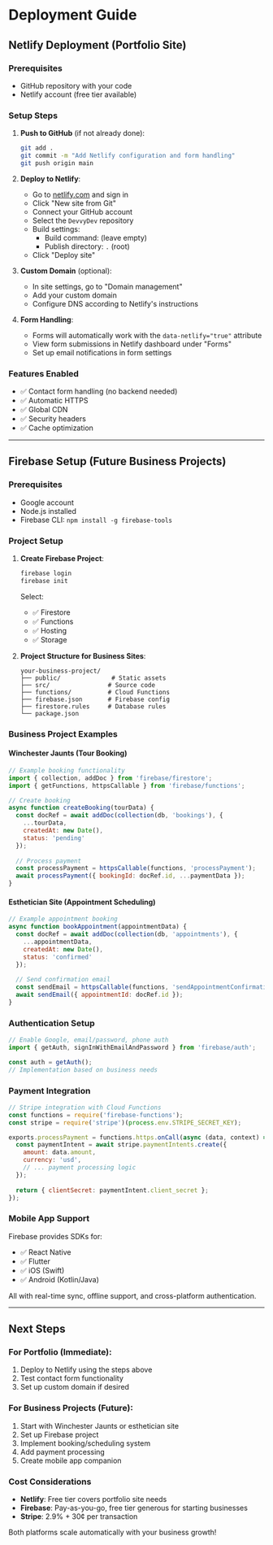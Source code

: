 # Deployment Guide

## Netlify Deployment (Portfolio Site)

### Prerequisites
- GitHub repository with your code
- Netlify account (free tier available)

### Setup Steps

1. **Push to GitHub** (if not already done):
   ```bash
   git add .
   git commit -m "Add Netlify configuration and form handling"
   git push origin main
   ```

2. **Deploy to Netlify**:
   - Go to [netlify.com](https://netlify.com) and sign in
   - Click "New site from Git"
   - Connect your GitHub account
   - Select the `DevvyDev` repository
   - Build settings:
     - Build command: (leave empty)
     - Publish directory: `.` (root)
   - Click "Deploy site"

3. **Custom Domain** (optional):
   - In site settings, go to "Domain management"
   - Add your custom domain
   - Configure DNS according to Netlify's instructions

4. **Form Handling**:
   - Forms will automatically work with the `data-netlify="true"` attribute
   - View form submissions in Netlify dashboard under "Forms"
   - Set up email notifications in form settings

### Features Enabled
- ✅ Contact form handling (no backend needed)
- ✅ Automatic HTTPS
- ✅ Global CDN
- ✅ Security headers
- ✅ Cache optimization

---

## Firebase Setup (Future Business Projects)

### Prerequisites
- Google account
- Node.js installed
- Firebase CLI: `npm install -g firebase-tools`

### Project Setup

1. **Create Firebase Project**:
   ```bash
   firebase login
   firebase init
   ```
   
   Select:
   - ✅ Firestore
   - ✅ Functions
   - ✅ Hosting
   - ✅ Storage

2. **Project Structure for Business Sites**:
   ```
   your-business-project/
   ├── public/              # Static assets
   ├── src/                # Source code
   ├── functions/          # Cloud Functions
   ├── firebase.json       # Firebase config
   ├── firestore.rules     # Database rules
   └── package.json
   ```

### Business Project Examples

#### Winchester Jaunts (Tour Booking)
```javascript
// Example booking functionality
import { collection, addDoc } from 'firebase/firestore';
import { getFunctions, httpsCallable } from 'firebase/functions';

// Create booking
async function createBooking(tourData) {
  const docRef = await addDoc(collection(db, 'bookings'), {
    ...tourData,
    createdAt: new Date(),
    status: 'pending'
  });
  
  // Process payment
  const processPayment = httpsCallable(functions, 'processPayment');
  await processPayment({ bookingId: docRef.id, ...paymentData });
}
```

#### Esthetician Site (Appointment Scheduling)
```javascript
// Example appointment booking
async function bookAppointment(appointmentData) {
  const docRef = await addDoc(collection(db, 'appointments'), {
    ...appointmentData,
    createdAt: new Date(),
    status: 'confirmed'
  });
  
  // Send confirmation email
  const sendEmail = httpsCallable(functions, 'sendAppointmentConfirmation');
  await sendEmail({ appointmentId: docRef.id });
}
```

### Authentication Setup
```javascript
// Enable Google, email/password, phone auth
import { getAuth, signInWithEmailAndPassword } from 'firebase/auth';

const auth = getAuth();
// Implementation based on business needs
```

### Payment Integration
```javascript
// Stripe integration with Cloud Functions
const functions = require('firebase-functions');
const stripe = require('stripe')(process.env.STRIPE_SECRET_KEY);

exports.processPayment = functions.https.onCall(async (data, context) => {
  const paymentIntent = await stripe.paymentIntents.create({
    amount: data.amount,
    currency: 'usd',
    // ... payment processing logic
  });
  
  return { clientSecret: paymentIntent.client_secret };
});
```

### Mobile App Support
Firebase provides SDKs for:
- ✅ React Native
- ✅ Flutter
- ✅ iOS (Swift)
- ✅ Android (Kotlin/Java)

All with real-time sync, offline support, and cross-platform authentication.

---

## Next Steps

### For Portfolio (Immediate):
1. Deploy to Netlify using the steps above
2. Test contact form functionality
3. Set up custom domain if desired

### For Business Projects (Future):
1. Start with Winchester Jaunts or esthetician site
2. Set up Firebase project
3. Implement booking/scheduling system
4. Add payment processing
5. Create mobile app companion

### Cost Considerations
- **Netlify**: Free tier covers portfolio site needs
- **Firebase**: Pay-as-you-go, free tier generous for starting businesses
- **Stripe**: 2.9% + 30¢ per transaction

Both platforms scale automatically with your business growth!

